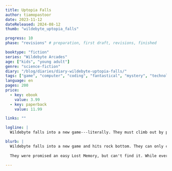 ```yaml
---
title: Uptopia Falls
author: tiamopastoor
date: 2023-11-12
dateReleased: 2024-08-12
thumb: "wildebyte_uptopia_falls"

progress: 10
phase: "revisions" # preparation, first draft, revisions, finished

booktype: "fiction"
series: "Wildebyte Arcades"
age: ["kids", "young adult"] 
genre: "science-fiction"
diary: "/blog/diaries/diary-wildebyte-uptopia-falls/"
tags: ["game", "computer", "coding", "fantastical", "mystery", "technology", "adventure"]
language: en
pages: 200
price:
  - key: ebook
    value: 3.99
  - key: paperback
    value: 11.99

links: ""

logline: |
  Wildebyte falls into a new game---literally. They must climb out by playing the game, jumping higher and higher, until they reach the top shrouded in mist. Every level holds new secrets, while a single fall means they have to start all over.

blurb: |
  Wildebyte falls into a new game and hits rock bottom. They can only climb out by playing the game, jumping higher and higher, until they reach the top. 
  
  They were promised an easy Lost Memory, but can't find it. While every level has new secrets and rules, a spy aims to ruin his run and get him to fall down again.

---
```


